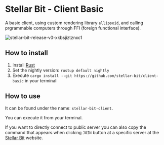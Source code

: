 # Stellar Bit - Client Basic

A basic client, using custom rendering library `ellipsoid`, and calling prgrammable computers through FFI (foreign functional interface).

![stellar-bit-release-v0-xkbsjiztznxc1](https://github.com/user-attachments/assets/29f346f2-c5e8-4985-8709-ae3050120e88)

## How to install
1. Install [Rust](https://rustup.rs/)
2. Set the nightly version: `rustup default nightly`
3. Execute `cargo install --git https://github.com/stellar-bit/client-basic` in your terminal

## How to use
It can be found under the name: `stellar-bit-client`.

You can execute it from your terminal.

If you want to directly connect to public server you can also copy the command that appears when clicking `JOIN` button at a specific server at the [Stellar Bit](https://stellar-bit.com/) website.

     
